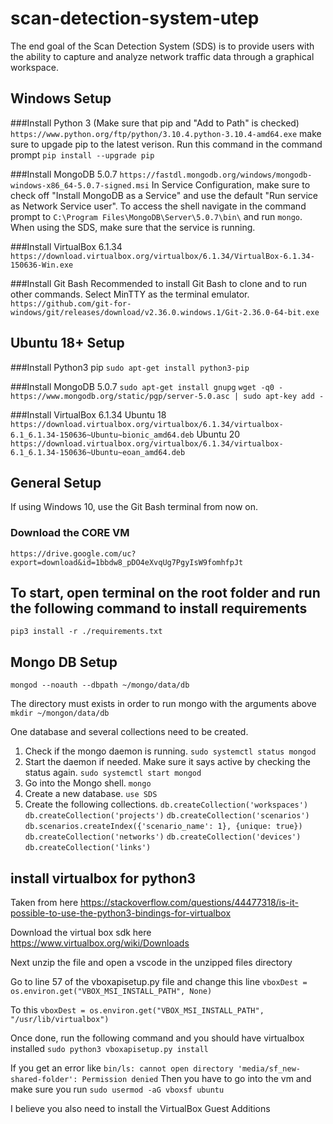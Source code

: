 # scan-detection-system-utep
The end goal of the Scan Detection System (SDS) is to provide users with the ability to capture and analyze network traffic data through a graphical workspace.

## Windows Setup
###Install Python 3 (Make sure that pip and "Add to Path" is checked)
`https://www.python.org/ftp/python/3.10.4.python-3.10.4-amd64.exe`
make sure to upgade pip to the latest verison. Run this command in the command prompt
`pip install --upgrade pip`

###Install MongoDB 5.0.7
`https://fastdl.mongodb.org/windows/mongodb-windows-x86_64-5.0.7-signed.msi`
In Service Configuration, make sure to check off "Install MongoDB as a Service" and use the default "Run service as Network Service user". To access the shell navigate in the command prompt to `C:\Program Files\MongoDB\Server\5.0.7\bin\` and run `mongo`. When using the SDS, make sure that the service is running.

###Install VirtualBox 6.1.34
`https://download.virtualbox.org/virtualbox/6.1.34/VirtualBox-6.1.34-150636-Win.exe`

###Install Git Bash
Recommended to install Git Bash to clone and to run other commands. Select MinTTY as the terminal emulator.
`https://github.com/git-for-windows/git/releases/download/v2.36.0.windows.1/Git-2.36.0-64-bit.exe`

## Ubuntu 18+ Setup
###Install Python3 pip
`sudo apt-get install python3-pip`

###Install MongoDB 5.0.7
`sudo apt-get install gnupg`
`wget -q0 - https://www.mongodb.org/static/pgp/server-5.0.asc | sudo apt-key add -`

###Install VirtualBox 6.1.34
Ubuntu 18
`https://download.virtualbox.org/virtualbox/6.1.34/virtualbox-6.1_6.1.34-150636~Ubuntu~bionic_amd64.deb`
Ubuntu 20
`https://download.virtualbox.org/virtualbox/6.1.34/virtualbox-6.1_6.1.34-150636~Ubuntu~eoan_amd64.deb`

## General Setup
If using Windows 10, use the Git Bash terminal from now on.
### Download the CORE VM
`https://drive.google.com/uc?export=download&id=1bbdw8_pDO4eXvqUg7PgyIsW9fomhfpJt`

## To start, open terminal on the root folder and run the following command to install requirements
`pip3 install -r ./requirements.txt`

## Mongo DB Setup
`mongod --noauth --dbpath ~/mongo/data/db`

The directory must exists in order to run mongo with the arguments above
`mkdir ~/mongon/data/db`

One database and several collections need to be created.

1. Check if the mongo daemon is running.
`sudo systemctl status mongod`
2. Start the daemon if needed. Make sure it says active by checking the status again.
`sudo systemctl start mongod`
3. Go into the Mongo shell.
`mongo`
4. Create a new database.
`use SDS`
5. Create the following collections.
`db.createCollection('workspaces')`
`db.createCollection('projects')`
`db.createCollection('scenarios')`
`db.scenarios.createIndex({'scenario_name': 1}, {unique: true})`
`db.createCollection('networks')`
`db.createCollection('devices')`
`db.createCollection('links')`

## install virtualbox for python3
Taken from here
https://stackoverflow.com/questions/44477318/is-it-possible-to-use-the-python3-bindings-for-virtualbox

Download the virtual box sdk here
https://www.virtualbox.org/wiki/Downloads

Next unzip the file and open a vscode in the unzipped files directory

Go to line 57 of the vboxapisetup.py file and change this line
`vboxDest = os.environ.get("VBOX_MSI_INSTALL_PATH", None)`

To this
`vboxDest = os.environ.get("VBOX_MSI_INSTALL_PATH", "/usr/lib/virtualbox")`

Once done, run the following command and you should have virtualbox installed
`sudo python3 vboxapisetup.py install`


If you get an error like
`bin/ls: cannot open directory 'media/sf_new-shared-folder': Permission denied`
Then you have to go into the vm and make sure you run `sudo usermod -aG vboxsf ubuntu`

I believe you also need to install the VirtualBox Guest Additions
